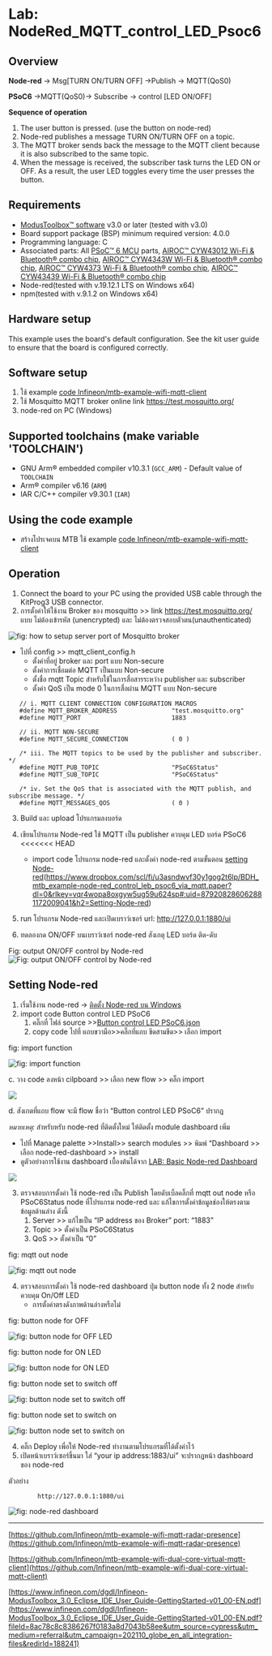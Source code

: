 # Lab: NodeRed_MQTT_control_LED_Psoc6

## **Overview**

**Node-red** → Msg[TURN ON/TURN OFF] →Publish → MQTT(QoS0)

**PSoC6** →MQTT(QoS0)→ Subscribe → control [LED ON/OFF]


**Sequence of operation**

1. The user button is pressed. (use the button on node-red)
2. Node-red publishes a message TURN ON/TURN OFF  on a topic.
3. The MQTT broker sends back the message to the MQTT client because it is also subscribed to the same topic.
4. When the message is received, the subscriber task turns the LED ON or OFF. As a result, the user LED toggles every time the user presses the button.



## Requirements
- [ModusToolbox™ software](https://www.infineon.com/modustoolbox) v3.0 or later (tested with v3.0)
- Board support package (BSP) minimum required version: 4.0.0
- Programming language: C
- Associated parts: All [PSoC™ 6 MCU](https://www.infineon.com/PSoC6) parts, [AIROC™ CYW43012 Wi-Fi & Bluetooth® combo chip](https://www.infineon.com/cms/en/product/wireless-connectivity/airoc-wi-fi-plus-bluetooth-combos/cyw43012), [AIROC™ CYW4343W Wi-Fi & Bluetooth® combo chip](https://www.infineon.com/cms/en/product/wireless-connectivity/airoc-wi-fi-plus-bluetooth-combos/cyw4343w/), [AIROC™ CYW4373 Wi-Fi & Bluetooth® combo chip](https://www.infineon.com/cms/en/product/wireless-connectivity/airoc-wi-fi-plus-bluetooth-combos/cyw4373/), [AIROC™ CYW43439 Wi-Fi & Bluetooth® combo chip](https://www.infineon.com/cms/en/product/wireless-connectivity/airoc-wi-fi-plus-bluetooth-combos/cyw43439/)
- Node-red(tested with v.19.12.1 LTS on Windows x64)
- npm(tested with v.9.1.2 on Windows x64)

## **Hardware setup**

This example uses the board's default configuration. See the kit user guide to ensure that the board is configured correctly.

## **Software setup**
1. ใช้ example [code Infineon/mtb-example-wifi-mqtt-client](https://github.com/Infineon/mtb-example-wifi-mqtt-client)
2. ใช้ Mosquitto MQTT broker online link https://test.mosquitto.org/
3. node-red on PC (Windows)
## **Supported toolchains (make variable 'TOOLCHAIN')**
- GNU Arm® embedded compiler v10.3.1 (`GCC_ARM`) - Default value of `TOOLCHAIN`
- Arm® compiler v6.16 (`ARM`)
- IAR C/C++ compiler v9.30.1 (`IAR`)

## **Using the code example**
- สร้างโปรเจคบน MTB ใช้ example [code Infineon/mtb-example-wifi-mqtt-client](https://github.com/Infineon/mtb-example-wifi-mqtt-client)
## **Operation**
1. Connect the board to your PC using the provided USB cable through the KitProg3 USB connector.
2. การตั้งค่าให้ใช้งาน Broker ของ mosquitto >> link https://test.mosquitto.org/ แบบ ไม่ต้องเข้ารหัส (unencrypted) และ ไม่ต้องตรวจสอบตัวตน(unauthenticated) 

![fig: how to setup server port of Mosquitto broker](https://paper-attachments.dropboxusercontent.com/s_DE46169648EC1184505F0FEE30B79C93229F6F5C4674567BCFF38BB678D2F8D7_1681979509506_Untitled.png)


- ไปที่ config >> mqtt_client_config.h
   - ตั้งค่าที่อยู่ broker และ port แบบ Non-secure 
   - ตั้งค่าการเชื่อมต่อ MQTT เป็นแบบ Non-secure 
   - ตั้งชื่อ mqtt Topic สำหรับใช้ในการสื่อสารระหว่าง  publisher และ subscriber 
   - ตั้งค่า QoS เป็น mode 0 ในการสื่อผ่าน MQTT แบบ Non-secure
        
        
 `````  
    // i. MQTT CLIENT CONNECTION CONFIGURATION MACROS
    #define MQTT_BROKER_ADDRESS               "test.mosquitto.org"
    #define MQTT_PORT                         1883
    
    // ii. MQTT NON-SECURE
    #define MQTT_SECURE_CONNECTION            ( 0 )
    
    /* iii. The MQTT topics to be used by the publisher and subscriber. */
    #define MQTT_PUB_TOPIC                    "PSoC6Status"
    #define MQTT_SUB_TOPIC                    "PSoC6Status"
    
    /* iv. Set the QoS that is associated with the MQTT publish, and subscribe message. */
    #define MQTT_MESSAGES_QOS                 ( 0 )

`````

3. Build และ upload โปรแกรมลงบอร์ด 
4. เขียนโปรแกรม Node-red ใช้ MQTT  เป็น publisher ควบคุม LED บอร์ด PSoC6 
<<<<<<< HEAD
    - import code โปรแกรม node-red และตั้งค่า node-red ตามขั้นตอน [setting Node-red](https://github.com/Advance-Innovation-Centre-AIC/Lab_NodeRed_MQTT_control_LED_Psoc6#setting-node-red)(https://www.dropbox.com/scl/fi/u3asndwvf30y1gog2t6lp/BDH_mtb_example-node-red_control_leb_psoc6_via_mqtt.paper?dl=0&rlkey=vqr4wopa8oxgyw5ug59u624sp#:uid=879208286062881172009041&h2=Setting-Node-red) 

5.  run โปรแกรม Node-red และเปิดเบราว์เซอร์ url: http://127.0.0.1:1880/ui
6. ทดลองกด ON/OFF บนเบราว์เซอร์ node-red สังเกตุ LED บอร์ด ติด-ดับ 


Fig: output ON/OFF control by Node-red
![Fig: output ON/OFF control by Node-red](https://paper-attachments.dropboxusercontent.com/s_DE46169648EC1184505F0FEE30B79C93229F6F5C4674567BCFF38BB678D2F8D7_1681982082489_image.png)


## **Setting Node-red** 
1. เริ่มใช้งาน  node-red → [ติดตั้ง Node-red บน Windows](https://github.com/Advance-Innovation-Centre-AIC/EE_Curriculum/blob/main/term2_65_EMB62_IoT/LAB01/Get_started_Node-red.md#%E0%B8%95%E0%B8%B4%E0%B8%94%E0%B8%95%E0%B8%B1%E0%B9%89%E0%B8%87-node-red-%E0%B8%9A%E0%B8%99-windows)
2. import code Button control LED PSoC6
    1. คลิ๊กที่ ไฟล์ source >>[Button control LED PSoC6.json](https://github.com/Advance-Innovation-Centre-AIC/Lab_NodeRed_MQTT_control_LED_Psoc6/blob/2ced2d2bc014f3dbe35f54c52da94548c25be7fc/flow/ButtonControl_LED_PSoC6.json)
    2. copy code ไปที่ แถบขวามือ>>คลิ๊กที่แถบ ขีดสามขีด>> เลือก import


fig: import function


![fig: import function](https://camo.githubusercontent.com/5a37c5f182695a69f125fdd207bf995385cf5c8d6ab5ed87048e6928f4595c9e/68747470733a2f2f70617065722d6174746163686d656e74732e64726f70626f7875736572636f6e74656e742e636f6d2f735f453532434539363336434332314535344342373834434341384132374342353633354439364536373037383033364238413842393236444142443634383644365f313637363139383932383536355f556e7469746c65642e706e67)




c. วาง code ลงหน้า cilpboard >> เลือก new flow >> คลิ๊ก import


![](https://camo.githubusercontent.com/a8fbe0623c069fe495f9b36538e32d60a5f637ba013be3131af2ea78ab35c78f/68747470733a2f2f70617065722d6174746163686d656e74732e64726f70626f7875736572636f6e74656e742e636f6d2f735f453532434539363336434332314535344342373834434341384132374342353633354439364536373037383033364238413842393236444142443634383644365f313637363139393230363238375f556e7469746c65642e706e67)





d. สังเกตที่แถบ flow จะมี flow ชื่อว่า “Button control LED PSoC6” ปรากฎ

*หมายเหตุ:* สำหรับหรับ node-red ที่ติดตั้งใหม่ ให้ติดตั้ง module dashboard เพิ่ม 

- ไปที่ Manage palette >>Install>> search modules >> พิมพ์ “Dashboard >> เลือก node-red-dashboard >> install
- ดูตัวอย่างการใช้งาน dashboard เบื้องต้นได้จาก [LAB: Basic Node-red Dashboard](https://github.com/Advance-Innovation-Centre-AIC/EE_Curriculum/tree/main/term2_65_EMB64_Applied_ES/LAB11#lab11-basic-node-red-dashboard)



![](https://paper-attachments.dropboxusercontent.com/s_DE46169648EC1184505F0FEE30B79C93229F6F5C4674567BCFF38BB678D2F8D7_1683012990126_image.png)


3. ตรวจสอบการตั้งค่า ใช้ node-red เป็น Publish โดยดับเบิ้ลคลิ๊กที่ mqtt out node หรือ PSoC6Status node ที่โปรแกรม node-red และ แก้ไขการตั้งค่าข้อมูลช่องให้ตรงตามข้อมูลด้านล่าง ดังนี้
    1. Server >> แก้ไขเป็น “IP address ของ Broker” port: “1883”
    2. Topic >> ตั้งค่าเป็น PSoC6Status
    3. QoS >> ตั้งค่าเป็น “0”


fig: mqtt out node


![fig: mqtt out node](https://paper-attachments.dropboxusercontent.com/s_DE46169648EC1184505F0FEE30B79C93229F6F5C4674567BCFF38BB678D2F8D7_1683013295944_image.png)




4. ตรวจสอบการตั้งค่า ใช้ node-red dashboard ปุ่ม button node ทั้ง 2 node สำหรับควบคุม On/Off LED 
   - การตั้งค่าตรงดังภาพด้านล่างหรือไม่ 
    



 fig: button node for OFF 

![fig: button node for OFF LED](https://paper-attachments.dropboxusercontent.com/s_DE46169648EC1184505F0FEE30B79C93229F6F5C4674567BCFF38BB678D2F8D7_1683013661342_image.png)

 fig: button node for ON LED

![fig: button node for ON LED](https://paper-attachments.dropboxusercontent.com/s_DE46169648EC1184505F0FEE30B79C93229F6F5C4674567BCFF38BB678D2F8D7_1683013674573_image.png)



fig: button node set to switch off

![fig: button node set to switch off](https://paper-attachments.dropboxusercontent.com/s_DE46169648EC1184505F0FEE30B79C93229F6F5C4674567BCFF38BB678D2F8D7_1681980738044_Untitled.png)


fig: button node set to switch on

![fig: button node set to switch on](https://paper-attachments.dropboxusercontent.com/s_DE46169648EC1184505F0FEE30B79C93229F6F5C4674567BCFF38BB678D2F8D7_1681980818819_Untitled.png)



4. คลิ๊ก Deploy เพื่อให้ Node-red ทำงานตามโปรแกรมที่ได้ตั้งค่าไว้
5. เปิดหน้าเบราว์เซอร์ขึ้นมา ใส่ “your ip address:1883/ui” จะปรากฎหน้า dashboard ของ node-red

ตัวอย่าง
`````
        http://127.0.0.1:1880/ui
`````


![fig: node-red dashboard](https://paper-attachments.dropboxusercontent.com/s_DE46169648EC1184505F0FEE30B79C93229F6F5C4674567BCFF38BB678D2F8D7_1681981115605_image.png)







----------




[https://github.com/Infineon/mtb-example-wifi-mqtt-radar-presence](https://github.com/Infineon/mtb-example-wifi-mqtt-radar-presence)

[https://github.com/Infineon/mtb-example-wifi-dual-core-virtual-mqtt-client](https://github.com/Infineon/mtb-example-wifi-dual-core-virtual-mqtt-client)

[https://www.infineon.com/dgdl/Infineon-ModusToolbox_3.0_Eclipse_IDE_User_Guide-GettingStarted-v01_00-EN.pdf](https://www.infineon.com/dgdl/Infineon-ModusToolbox_3.0_Eclipse_IDE_User_Guide-GettingStarted-v01_00-EN.pdf?fileId=8ac78c8c8386267f0183a8d7043b58ee&utm_source=cypress&utm_medium=referral&utm_campaign=202110_globe_en_all_integration-files&redirId=188241)


